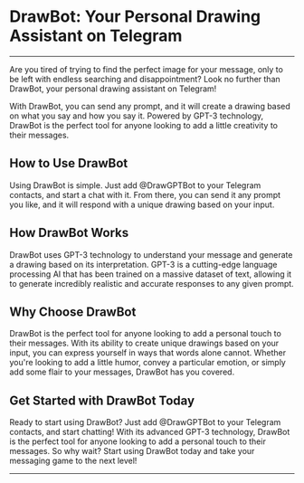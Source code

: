 DrawBot: Your Personal Drawing Assistant on Telegram
====================================================
---

Are you tired of trying to find the perfect image for your message, only to be left with endless searching and disappointment? Look no further than DrawBot, your personal drawing assistant on Telegram!

With DrawBot, you can send any prompt, and it will create a drawing based on what you say and how you say it. Powered by GPT-3 technology, DrawBot is the perfect tool for anyone looking to add a little creativity to their messages.

How to Use DrawBot
------------------

Using DrawBot is simple. Just add @DrawGPTBot to your Telegram contacts, and start a chat with it. From there, you can send it any prompt you like, and it will respond with a unique drawing based on your input.

How DrawBot Works
-----------------

DrawBot uses GPT-3 technology to understand your message and generate a drawing based on its interpretation. GPT-3 is a cutting-edge language processing AI that has been trained on a massive dataset of text, allowing it to generate incredibly realistic and accurate responses to any given prompt.

Why Choose DrawBot
------------------

DrawBot is the perfect tool for anyone looking to add a personal touch to their messages. With its ability to create unique drawings based on your input, you can express yourself in ways that words alone cannot. Whether you're looking to add a little humor, convey a particular emotion, or simply add some flair to your messages, DrawBot has you covered.

Get Started with DrawBot Today
------------------------------

Ready to start using DrawBot? Just add @DrawGPTBot to your Telegram contacts, and start chatting! With its advanced GPT-3 technology, DrawBot is the perfect tool for anyone looking to add a personal touch to their messages. So why wait? Start using DrawBot today and take your messaging game to the next level!

---
